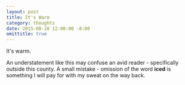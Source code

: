 ```yaml
---
layout: post
title: It's Warm
category: thoughts
date: 2015-08-28 12:00:00 -8:00
omittitle: true
---
```

It's warm.

An understatement like this may confuse an avid reader - specifically outside this county. A small mistake - omission of the word **iced** is something I will pay for with my sweat on the way back.

